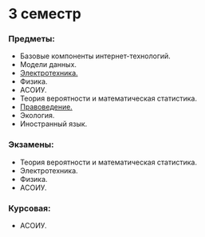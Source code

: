 # 3 семестр
### Предметы:
- Базовые компоненты интернет-технологий.
- Модели данных.
- [Электротехника.](https://github.com/DimaPermyakov/IU5/tree/main/Term-3/%D0%AD%D0%BB%D0%B5%D0%BA%D1%82%D0%BE%D1%82%D0%B5%D1%85%D0%BD%D0%B8%D0%BA%D0%B0)
- Физика.
- АСОИУ.
- Теория вероятности и математическая статистика.
- [Правоведение.](https://github.com/DimaPermyakov/IU5/tree/main/Term-3/%D0%9F%D1%80%D0%B0%D0%B2%D0%BE%D0%B2%D0%B5%D0%B4%D0%B5%D0%BD%D0%B8%D0%B5)
- Экология.
- Иностранный язык.

### Экзамены:
- Теория вероятности и математическая статистика.
- Электротехника.
- Физика.
- АСОИУ.

### Курсовая: 
- АСОИУ.
